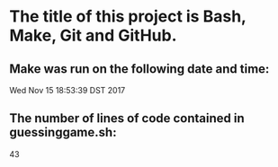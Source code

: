 # The title of this project is Bash, Make, Git and GitHub.
## Make was run on the following date and time:
Wed Nov 15 18:53:39 DST 2017
## The number of lines of code contained in guessinggame.sh:
43

